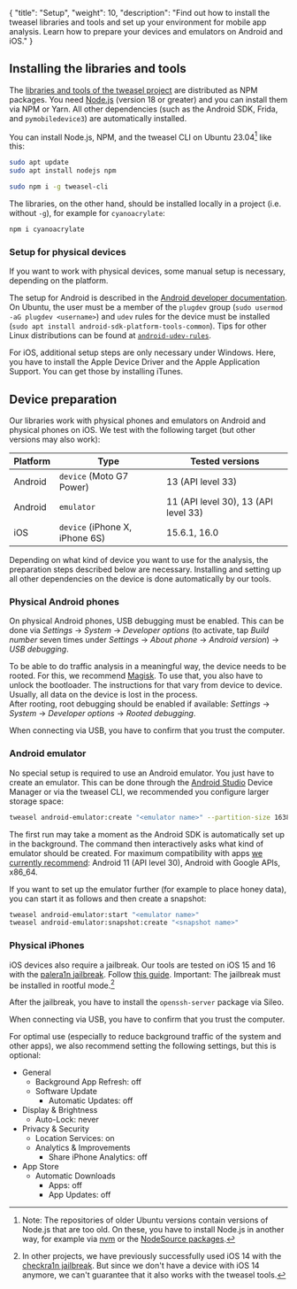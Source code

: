 {
    "title": "Setup",
    "weight": 10,
    "description": "Find out how to install the tweasel libraries and tools and set up your environment for mobile app analysis. Learn how to prepare your devices and emulators on Android and iOS."
}

## Installing the libraries and tools

The [libraries and tools of the tweasel project](/) are distributed as NPM packages. You need [Node.js](https://nodejs.org) (version 18 or greater) and you can install them via NPM or Yarn. All other dependencies (such as the Android SDK, Frida, and `pymobiledevice3`) are automatically installed.

You can install Node.js, NPM, and the tweasel CLI on Ubuntu 23.04[^ubuntu-node] like this:

[^ubuntu-node]: Note: The repositories of older Ubuntu versions contain versions of Node.js that are too old. On these, you have to install Node.js in another way, for example via [nvm](https://github.com/nvm-sh/nvm) or the [NodeSource packages](https://github.com/nodesource/distributions).

```sh
sudo apt update
sudo apt install nodejs npm

sudo npm i -g tweasel-cli
```

The libraries, on the other hand, should be installed locally in a project (i.e. without `-g`), for example for `cyanoacrylate`:

```sh
npm i cyanoacrylate
```

### Setup for physical devices

If you want to work with physical devices, some manual setup is necessary, depending on the platform.

The setup for Android is described in the [Android developer documentation](https://developer.android.com/studio/run/device#setting-up). On Ubuntu, the user must be a member of the `plugdev` group (`sudo usermod -aG plugdev <username>`) and `udev` rules for the device must be installed (`sudo apt install android-sdk-platform-tools-common`). Tips for other Linux distributions can be found at [`android-udev-rules`](https://github.com/M0Rf30/android-udev-rules).

For iOS, additional setup steps are only necessary under Windows. Here, you have to install the Apple Device Driver and the Apple Application Support. You can get those by installing iTunes.

## Device preparation

Our libraries work with physical phones and emulators on Android and physical phones on iOS. We test with the following target (but other versions may also work):

| Platform | Type | Tested versions |
| --- | --- | --- |
| Android | `device` (Moto G7 Power) | 13 (API level 33) |
| Android | `emulator` | 11 (API level 30), 13 (API level 33) |
| iOS | `device` (iPhone X, iPhone 6S) | 15.6.1, 16.0 |

Depending on what kind of device you want to use for the analysis, the preparation steps described below are necessary. Installing and setting up all other dependencies on the device is done automatically by our tools.

### Physical Android phones

On physical Android phones, USB debugging must be enabled. This can be done via *Settings* -> *System* -> *Developer options* (to activate, tap *Build number* seven times under *Settings* -> *About phone* -> *Android version*) -> *USB debugging*.

To be able to do traffic analysis in a meaningful way, the device needs to be rooted. For this, we recommend [Magisk](https://topjohnwu.github.io/Magisk/). To use that, you also have to unlock the bootloader. The instructions for that vary from device to device. Usually, all data on the device is lost in the process.  
After rooting, root debugging should be enabled if available: *Settings* -> *System* -> *Developer options* -> *Rooted debugging*.

When connecting via USB, you have to confirm that you trust the computer.

### Android emulator

No special setup is required to use an Android emulator. You just have to create an emulator. This can be done through the [Android Studio](https://developer.android.com/studio) Device Manager or via the tweasel CLI, we recommended you configure larger storage space:

```sh
tweasel android-emulator:create "<emulator name>" --partition-size 16384
```

The first run may take a moment as the Android SDK is automatically set up in the background. The command then interactively asks what kind of emulator should be created. For maximum compatibility with apps [we currently recommend](https://github.com/tweaselORG/appstraction/issues/54): Android 11 (API level 30), Android with Google APIs, x86_64.

If you want to set up the emulator further (for example to place honey data), you can start it as follows and then create a snapshot:

```sh
tweasel android-emulator:start "<emulator name>"
tweasel android-emulator:snapshot:create "<snapshot name>" 
```

### Physical iPhones

iOS devices also require a jailbreak. Our tools are tested on iOS 15 and 16 with the [palera1n jailbreak](https://github.com/palera1n/palera1n). Follow [this guide](https://ios.cfw.guide/installing-palera1n/). Important: The jailbreak must be installed in rootful mode.[^ios-14]

[^ios-14]: In other projects, we have previously successfully used iOS 14 with the [checkra1n jailbreak](https://checkra.in/). But since we don't have a device with iOS 14 anymore, we can't guarantee that it also works with the tweasel tools.

After the jailbreak, you have to install the `openssh-server` package via Sileo.

When connecting via USB, you have to confirm that you trust the computer.

For optimal use (especially to reduce background traffic of the system and other apps), we also recommend setting the following settings, but this is optional:

* General
    * Background App Refresh: off
    * Software Update
        * Automatic Updates: off
* Display & Brightness
    * Auto-Lock: never
* Privacy & Security
    * Location Services: on
    * Analytics & Improvements
        * Share iPhone Analytics: off
* App Store
    * Automatic Downloads
        * Apps: off
        * App Updates: off
